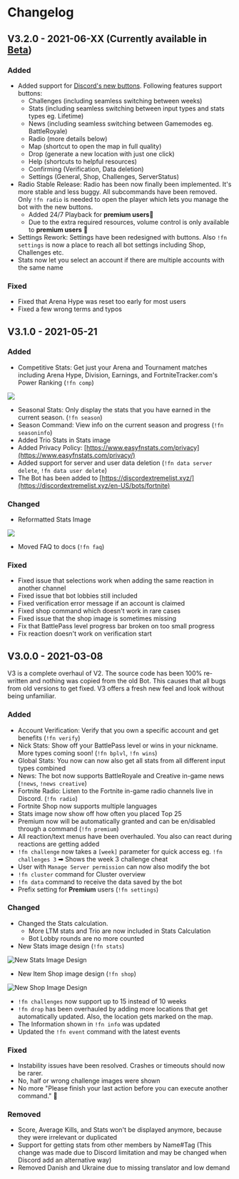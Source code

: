# Changelog

## V3.2.0 - 2021-06-XX \(Currently available in [Beta](beta/info.md)\)

### Added

* Added support for [Discord's new buttons](https://support.discord.com/hc/en-us/articles/1500012250861-Bots-Buttons). Following features support buttons:
  * Challenges \(including seamless switching between weeks\)
  * Stats \(including seamless switching between input types and stats types eg. Lifetime\)
  * News \(including seamless switching between Gamemodes eg. BattleRoyale\)
  * Radio \(more details below\)
  * Map \(shortcut to open the map in full quality\)
  * Drop \(generate a new location with just one click\)
  * Help \(shortcuts to helpful resources\)
  * Confirming \(Verification, Data deletion\)
  * Settings \(General, Shop, Challenges, ServerStatus\)
* Radio Stable Release: Radio has been now finally been implemented. It's more stable and less buggy. All subcommands have been removed. Only `!fn radio` is needed to open the player which lets you manage the bot with the new buttons.
  * Added 24/7 Playback for **premium users**🔸
  * Due to the extra required resources, volume control is only available to **premium users** 🔸
* Settings Rework: Settings have been redesigned with buttons. Also `!fn settings` is now a place to reach all bot settings including Shop, Challenges etc.
* Stats now let you select an account if there are multiple accounts with the same name

### Fixed

* Fixed that Arena Hype was reset too early for most users
* Fixed a few wrong terms and typos

## V3.1.0 - 2021-05-21

### Added

* Competitive Stats: Get just your Arena and Tournament matches including Arena Hype, Division, Earnings, and FortniteTracker.com's Power Ranking \(`!fn comp`\)

![](.gitbook/assets/stats-competitive.png)

* Seasonal Stats: Only display the stats that you have earned in the current season. \(`!fn season`\)
* Season Command: View info on the current season and progress \(`!fn seasoninfo`\)
* Added Trio Stats in Stats image
* Added Privacy Policy: [https://www.easyfnstats.com/privacy](https://www.easyfnstats.com/privacy/)
* Added support for server and user data deletion \(`!fn data server delete`, `!fn data user delete`\)
* The Bot has been added to [https://discordextremelist.xyz/](https://discordextremelist.xyz/en-US/bots/fortnite)

### Changed

* Reformatted Stats Image

![](.gitbook/assets/stats%20%281%29.png)

* Moved FAQ to docs \(`!fn faq`\)

### Fixed

* Fixed issue that selections work when adding the same reaction in another channel
* Fixed issue that bot lobbies still included
* Fixed verification error message if an account is claimed
* Fixed shop command which doesn't work in rare cases
* Fixed issue that the shop image is sometimes missing
* Fix that BattlePass level progress bar broken on too small progress
* Fix reaction doesn't work on verification start

## V3.0.0 - 2021-03-08

V3 is a complete overhaul of V2. The source code has been 100% re-written and nothing was copied from the old Bot. This causes that all bugs from old versions to get fixed. V3 offers a fresh new feel and look without being unfamiliar.

### Added

* Account Verification: Verify that you own a specific account and get benefits \(`!fn verify`\)
* Nick Stats: Show off your BattlePass level or wins in your nickname. More types coming soon! \(`!fn bplvl`, `!fn wins`\)
* Global Stats: You now can now also get all stats from all different input types combined
* News: The bot now supports BattleRoyale and Creative in-game news \(`!news`, `!news creative`\)
* Fortnite Radio: Listen to the Fortnite in-game radio channels live in Discord. \(`!fn radio`\)
* Fortnite Shop now supports multiple languages
* Stats image now show off how often you placed Top 25
* Premium now will be automatically granted and can be en/disabled through a command \(`!fn premium`\)
* All reaction/text menus have been overhauled. You also can react during reactions are getting added
* `!fn challenge` now takes a `[week]` parameter for quick access eg. `!fn challenges 3` ➡ Shows the week 3 challenge cheat
* User with `Manage Server permission` can now also modify the bot
* `!fn cluster` command for Cluster overview
* `!fn data` command to receive the data saved by the bot
* Prefix setting for **Premium** users \(`!fn settings`\)

### Changed

* Changed the Stats calculation. 
  * More LTM stats and Trio are now included in Stats Calculation
  * Bot Lobby rounds are no more counted
* New Stats image design \(`!fn stats`\) 

![New Stats Image Design](.gitbook/assets/stats.png)

* New Item Shop image design \(`!fn shop`\)

![New Shop Image Design](.gitbook/assets/2021_02_02_en.png)

* `!fn challenges` now support up to 15 instead of 10 weeks
* `!fn drop` has been overhauled by adding more locations that get automatically updated. Also, the location gets marked on the map. 
* The Information shown in `!fn info` was updated
* Updated the `!fn event` command with the latest events

### Fixed

* Instability issues have been resolved. Crashes or timeouts should now be rarer.
* No, half or wrong challenge images were shown
* No more "Please finish your last action before you can execute another command." 🎉 

### Removed

* Score, Average Kills, and Stats won't be displayed anymore, because they were irrelevant or duplicated 
* Support for getting stats from other members by Name\#Tag \(This change was made due to Discord limitation and may be changed when Discord add an alternative way\)
* Removed Danish and Ukraine due to missing translator and low demand 

